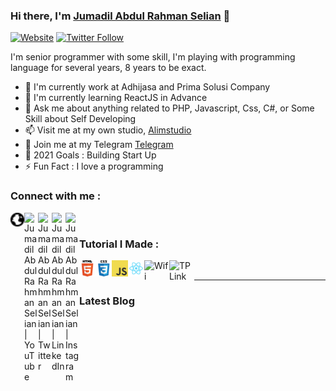 ### Hi there, I'm <a href="https://jumadilabdulrahmanselian.com" target="_blank">Jumadil Abdul Rahman Selian</a> 👋

[![Website](https://img.shields.io/website?label=jumadilabdulrahmanselian.com&style=for-the-badge&url=https%3A%2F%2Fjumadilabdulrahmanselian.com)](https://jumadilabdulrahmanselian.com)
[![Twitter Follow](https://img.shields.io/twitter/follow/jum_a_dil?color=1DA1F2&logo=twitter&style=for-the-badge)](https://twitter.com/intent/follow?original_referer=https%3A%2F%2Fgithub.com%2Fjumadilabdulrahmanselian&screen_name=jum_a_dil)

I'm senior programmer with some skill, I'm playing with programming language for several years, 8 years to be exact.

- 🔭 I'm currently work at Adhijasa and Prima Solusi Company
- 🌱 I'm currently learning ReactJS in Advance
- 💬 Ask me about anything related to PHP, Javascript, Css, C#, or Some Skill about Self Developing
- 📫 Visit me at my own studio, [Alimstudio][alimstudio]
- 👯 Join me at my Telegram [Telegram][telegram]
- 🥅 2021 Goals : Building Start Up
- ⚡ Fun Fact : I love a programming


### Connect with me :
[<img align="left" alt="jumadilabdulrahmanselian.com" width="22px" src="https://raw.githubusercontent.com/iconic/open-iconic/master/svg/globe.svg" />][website]
[<img align="left" alt="Jumadil Abdul Rahman Selian | YouTube" width="22px" src="https://cdn.jsdelivr.net/npm/simple-icons@v3/icons/youtube.svg" />][youtube]
[<img align="left" alt="Jumadil Abdul Rahman Selian | Twitter" width="22px" src="https://cdn.jsdelivr.net/npm/simple-icons@v3/icons/twitter.svg" />][twitter]
[<img align="left" alt="Jumadil Abdul Rahman Selian | LinkedIn" width="22px" src="https://cdn.jsdelivr.net/npm/simple-icons@v3/icons/linkedin.svg" />][linkedin]
[<img align="left" alt="Jumadil Abdul Rahman Selian | Instagram" width="22px" src="https://cdn.jsdelivr.net/npm/simple-icons@v3/icons/instagram.svg" />][instagram]


<br />


### Tutorial I Made :
[<img align="left" alt="HTML5" width="26px" src="https://raw.githubusercontent.com/github/explore/80688e429a7d4ef2fca1e82350fe8e3517d3494d/topics/html/html.png" />][webdevplaylist]
[<img align="left" alt="CSS3" width="26px" src="https://raw.githubusercontent.com/github/explore/80688e429a7d4ef2fca1e82350fe8e3517d3494d/topics/css/css.png" />][cssplaylist]
[<img align="left" alt="JavaScript" width="26px" src="https://raw.githubusercontent.com/github/explore/80688e429a7d4ef2fca1e82350fe8e3517d3494d/topics/javascript/javascript.png" />][jsplaylist]
[<img align="left" alt="React" width="26px" src="https://raw.githubusercontent.com/github/explore/80688e429a7d4ef2fca1e82350fe8e3517d3494d/topics/react/react.png" />][reactplaylist]
[<img align="left" alt="Wifi" width="40px" src="https://upload.wikimedia.org/wikipedia/commons/thumb/a/ae/WiFi_Logo.svg/1200px-WiFi_Logo.svg.png" />][wifiplaylist]
[<img align="left" alt="TPLink" width="40px" src="https://img2.pngio.com/tp-link-contact-technical-support-tplink-png-1024_1024.png" />][tplinkplaylist]


<br />

---
### Latest Blog

[website]: https://jumadilabdulrahmanselian.com
[twitter]: https://twitter.com/jum_a_dil
[youtube]: https://www.youtube.com/channel/UC0OmjKjq8OTk7QLOI1Ri3iw
[instagram]: https://instagram.com/jumadil_selian
[linkedin]: https://linkedin.com/in/jumadil-abdul-rahman-selian
[alimstudio]: https://alimstudio.com
[telegram]: https://telegram.com

[webdevplaylist]: https://youtube.com
[cssplaylist]: https://youtube.com
[jsplaylist]: https://youtube.com
[reactplaylist]: https://youtube.com
[wifiplaylist]: https://youtube.com
[tplinkplaylist]: https://youtube.com
